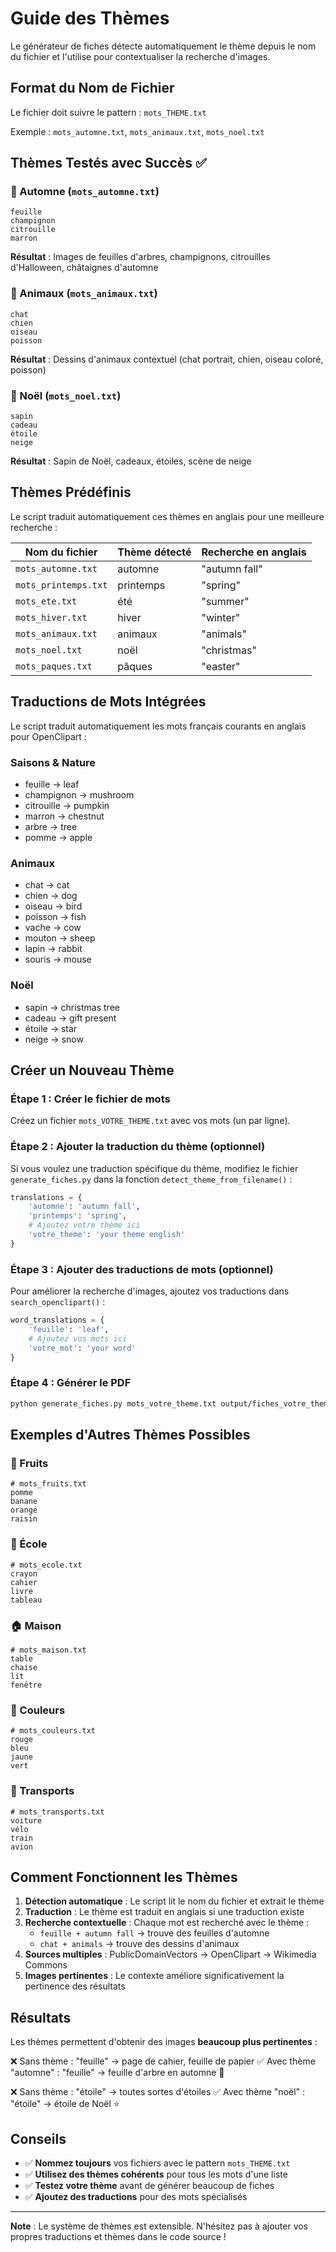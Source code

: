 # Guide des Thèmes

Le générateur de fiches détecte automatiquement le thème depuis le nom du fichier et l'utilise pour contextualiser la recherche d'images.

## Format du Nom de Fichier

Le fichier doit suivre le pattern : `mots_THEME.txt`

Exemple : `mots_automne.txt`, `mots_animaux.txt`, `mots_noel.txt`

## Thèmes Testés avec Succès ✅

### 🍂 Automne (`mots_automne.txt`)
```
feuille
champignon
citrouille
marron
```
**Résultat** : Images de feuilles d'arbres, champignons, citrouilles d'Halloween, châtaignes d'automne

### 🐾 Animaux (`mots_animaux.txt`)
```
chat
chien
oiseau
poisson
```
**Résultat** : Dessins d'animaux contextuel (chat portrait, chien, oiseau coloré, poisson)

### 🎄 Noël (`mots_noel.txt`)
```
sapin
cadeau
étoile
neige
```
**Résultat** : Sapin de Noël, cadeaux, étoiles, scène de neige

## Thèmes Prédéfinis

Le script traduit automatiquement ces thèmes en anglais pour une meilleure recherche :

| Nom du fichier | Thème détecté | Recherche en anglais |
|----------------|---------------|----------------------|
| `mots_automne.txt` | automne | "autumn fall" |
| `mots_printemps.txt` | printemps | "spring" |
| `mots_ete.txt` | été | "summer" |
| `mots_hiver.txt` | hiver | "winter" |
| `mots_animaux.txt` | animaux | "animals" |
| `mots_noel.txt` | noël | "christmas" |
| `mots_paques.txt` | pâques | "easter" |

## Traductions de Mots Intégrées

Le script traduit automatiquement les mots français courants en anglais pour OpenClipart :

### Saisons & Nature
- feuille → leaf
- champignon → mushroom
- citrouille → pumpkin
- marron → chestnut
- arbre → tree
- pomme → apple

### Animaux
- chat → cat
- chien → dog
- oiseau → bird
- poisson → fish
- vache → cow
- mouton → sheep
- lapin → rabbit
- souris → mouse

### Noël
- sapin → christmas tree
- cadeau → gift present
- étoile → star
- neige → snow

## Créer un Nouveau Thème

### Étape 1 : Créer le fichier de mots
Créez un fichier `mots_VOTRE_THEME.txt` avec vos mots (un par ligne).

### Étape 2 : Ajouter la traduction du thème (optionnel)
Si vous voulez une traduction spécifique du thème, modifiez le fichier `generate_fiches.py` dans la fonction `detect_theme_from_filename()` :

```python
translations = {
    'automne': 'autumn fall',
    'printemps': 'spring',
    # Ajoutez votre thème ici
    'votre_theme': 'your theme english'
}
```

### Étape 3 : Ajouter des traductions de mots (optionnel)
Pour améliorer la recherche d'images, ajoutez vos traductions dans `search_openclipart()` :

```python
word_translations = {
    'feuille': 'leaf',
    # Ajoutez vos mots ici
    'votre_mot': 'your word'
}
```

### Étape 4 : Générer le PDF
```bash
python generate_fiches.py mots_votre_theme.txt output/fiches_votre_theme.pdf
```

## Exemples d'Autres Thèmes Possibles

### 🍎 Fruits
```
# mots_fruits.txt
pomme
banane
orange
raisin
```

### 🏫 École
```
# mots_ecole.txt
crayon
cahier
livre
tableau
```

### 🏠 Maison
```
# mots_maison.txt
table
chaise
lit
fenêtre
```

### 🎨 Couleurs
```
# mots_couleurs.txt
rouge
bleu
jaune
vert
```

### 🚗 Transports
```
# mots_transports.txt
voiture
vélo
train
avion
```

## Comment Fonctionnent les Thèmes

1. **Détection automatique** : Le script lit le nom du fichier et extrait le thème
2. **Traduction** : Le thème est traduit en anglais si une traduction existe
3. **Recherche contextuelle** : Chaque mot est recherché avec le thème :
   - `feuille + autumn fall` → trouve des feuilles d'automne
   - `chat + animals` → trouve des dessins d'animaux
4. **Sources multiples** : PublicDomainVectors → OpenClipart → Wikimedia Commons
5. **Images pertinentes** : Le contexte améliore significativement la pertinence des résultats

## Résultats

Les thèmes permettent d'obtenir des images **beaucoup plus pertinentes** :

❌ Sans thème : "feuille" → page de cahier, feuille de papier
✅ Avec thème "automne" : "feuille" → feuille d'arbre en automne 🍂

❌ Sans thème : "étoile" → toutes sortes d'étoiles
✅ Avec thème "noël" : "étoile" → étoile de Noël ⭐

## Conseils

- ✅ **Nommez toujours** vos fichiers avec le pattern `mots_THEME.txt`
- ✅ **Utilisez des thèmes cohérents** pour tous les mots d'une liste
- ✅ **Testez votre thème** avant de générer beaucoup de fiches
- ✅ **Ajoutez des traductions** pour des mots spécialisés

---

**Note** : Le système de thèmes est extensible. N'hésitez pas à ajouter vos propres traductions et thèmes dans le code source !
